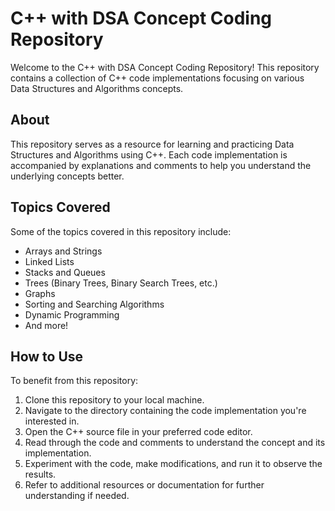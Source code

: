 # C++ with DSA Concept Coding Repository

Welcome to the C++ with DSA Concept Coding Repository! This repository contains a collection of C++ code implementations focusing on various Data Structures and Algorithms concepts.

## About

This repository serves as a resource for learning and practicing Data Structures and Algorithms using C++. Each code implementation is accompanied by explanations and comments to help you understand the underlying concepts better.

## Topics Covered

Some of the topics covered in this repository include:

- Arrays and Strings
- Linked Lists
- Stacks and Queues
- Trees (Binary Trees, Binary Search Trees, etc.)
- Graphs
- Sorting and Searching Algorithms
- Dynamic Programming
- And more!

## How to Use

To benefit from this repository:

1. Clone this repository to your local machine.
2. Navigate to the directory containing the code implementation you're interested in.
3. Open the C++ source file in your preferred code editor.
4. Read through the code and comments to understand the concept and its implementation.
5. Experiment with the code, make modifications, and run it to observe the results.
6. Refer to additional resources or documentation for further understanding if needed.
